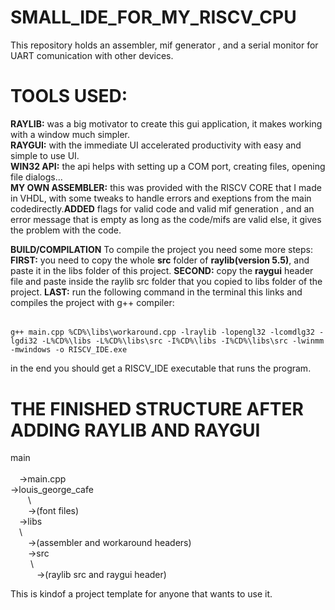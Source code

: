 # SMALL_IDE_FOR_MY_RISCV_CPU
This repository holds an assembler, mif generator , and a serial monitor for UART comunication with other devices.  


# TOOLS USED:
**RAYLIB:** was a big motivator to create this gui application, it makes working with a window much simpler.  
**RAYGUI:** with the immediate UI accelerated productivity with easy and simple to use UI.  
**WIN32 API:** the api helps with setting up a COM port, creating files, opening file dialogs...  
**MY OWN ASSEMBLER:** this was provided with the RISCV CORE that I made in VHDL, with some tweaks to handle errors and exeptions from the main codedirectly.**ADDED** flags for valid code and valid mif generation , and an error message that is empty as long as the code/mifs are valid else, it gives the problem with the code.  


**BUILD/COMPILATION**
To compile the project you need some more steps:  
**FIRST:** you need to copy the whole **src** folder of **raylib(version 5.5)**, and paste it in the libs folder of this project.
**SECOND:** copy the **raygui** header file and paste inside the raylib src folder that you copied to libs folder of the project.
**LAST:** run the following command in the terminal this links and compiles the project with g++ compiler:  
######
    g++ main.cpp %CD%\libs\workaround.cpp -lraylib -lopengl32 -lcomdlg32 -lgdi32 -L%CD%\libs -L%CD%\libs\src -I%CD%\libs -I%CD%\libs\src -lwinmm -mwindows -o RISCV_IDE.exe   

in the end you should get a RISCV_IDE executable that runs the program.

# THE FINISHED STRUCTURE AFTER ADDING RAYLIB AND RAYGUI 

main  
  \
&emsp;->main.cpp  
->louis_george_cafe  
&emsp;&emsp;\  
&emsp;&emsp;->(font files)  
&emsp;->libs  
&emsp;\  
&emsp;&emsp;->(assembler and workaround headers)  
&emsp;&emsp;->src  
&emsp;&emsp; \  
&emsp;&emsp;&emsp;->(raylib src and raygui header)  

      
  This is kindof a project template for anyone that wants to use it.
